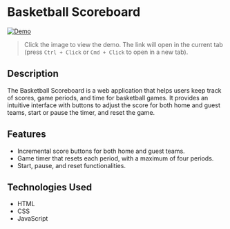 # Basketball Scoreboard

[![Demo](https://github.com/user-attachments/assets/71a66f69-7570-4007-b2e6-2671bda9e7ec)](https://aesthetic-gaufre-b7ccf9.netlify.app/)

> Click the image to view the demo. The link will open in the current tab (press `Ctrl + Click` or `Cmd + Click` to open in a new tab).


## Description

The Basketball Scoreboard is a web application that helps users keep track of scores, game periods, and time for basketball games. It provides an intuitive interface with buttons to adjust the score for both home and guest teams, start or pause the timer, and reset the game.

## Features

- Incremental score buttons for both home and guest teams.
- Game timer that resets each period, with a maximum of four periods.
- Start, pause, and reset functionalities.

## Technologies Used

- HTML
- CSS
- JavaScript

